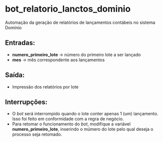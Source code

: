 # bot_relatorio_lanctos_dominio
Automação da geração de relatórios de lançamentos contábeis no sistema Domínio

## Entradas:
- **numero_primeiro_lote** -> número do primeiro lote a ser lançado
- **mes** -> mês correspondente aos lançamentos

## Saída:
- Impressão dos relatórios por lote

## Interrupções:
- O *bot* será interrompido quando o lote conter apenas 1 (um) lançamento. Isso foi feito em conformidade com a regra de negócio.
- Para retomar o funcionamento do *bot*, modifique a variável **numero_primeiro_lote**, inserindo o múmero do lote pelo qual deseja o processo seja retomado.
